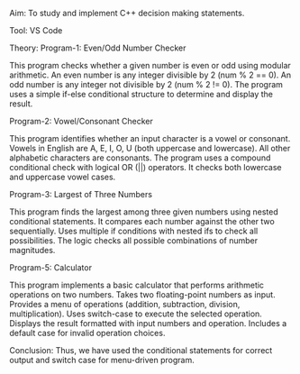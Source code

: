 Aim: To study and implement C++ decision making statements.

Tool: VS Code

Theory: 
Program-1: Even/Odd Number Checker

This program checks whether a given number is even or odd using modular arithmetic. An even number is any integer divisible by 2 (num % 2 == 0). An odd number is any integer not divisible by 2 (num % 2 != 0). The program uses a simple if-else conditional structure to determine and display the result.

Program-2: Vowel/Consonant Checker

This program identifies whether an input character is a vowel or consonant. Vowels in English are A, E, I, O, U (both uppercase and lowercase). All other alphabetic characters are consonants. The program uses a compound conditional check with logical OR (||) operators. It checks both lowercase and uppercase vowel cases.

Program-3: Largest of Three Numbers

This program finds the largest among three given numbers using nested conditional statements. It compares each number against the other two sequentially. Uses multiple if conditions with nested ifs to check all possibilities. The logic checks all possible combinations of number magnitudes.

Program-5: Calculator

This program implements a basic calculator that performs arithmetic operations on two numbers. Takes two floating-point numbers as input. Provides a menu of operations (addition, subtraction, division, multiplication). Uses switch-case to execute the selected operation. Displays the result formatted with input numbers and operation. Includes a default case for invalid operation choices.

Conclusion: Thus, we have used the conditional statements for correct output and switch case for menu-driven program.
